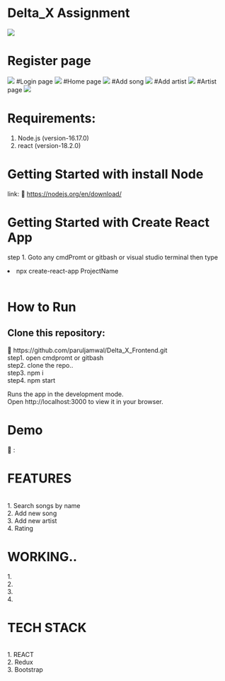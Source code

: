 # Delta_X Assignment

 <img  src="https://i.pinimg.com/originals/88/4a/40/884a408310b28171aa1018f77dee2602.gif"/>

  
  # Register page
  <img src="https://user-images.githubusercontent.com/96183163/196058494-0876128c-5e17-4965-86c7-57b056790427.png" />
  #Login page
  <img src="https://user-images.githubusercontent.com/96183163/196058607-164fcc38-4e94-4266-8ec3-bf3fc62a069f.png" />
    #Home page
  <img src="https://user-images.githubusercontent.com/96183163/196058663-f88b9c0d-dd4a-4311-b279-2f66932d6249.png" />
    #Add song
  <img src="https://user-images.githubusercontent.com/96183163/196058682-26f68b7d-e382-4178-9746-62756d817444.png" />
    #Add artist
  <img src="https://user-images.githubusercontent.com/96183163/196058694-752a4edc-ab94-4820-b9a9-cdc30038ddd7.png" />
    #Artist page
  <img src="https://user-images.githubusercontent.com/96183163/196058725-ea3c4d0f-e152-4697-a3b3-9950a2543dbc.png" />
  
<h1>Requirements:</h1>
  
   1.  Node.js (version-16.17.0) <br>
   2.  react  (version-18.2.0)   <br>
    
  
   <h1> Getting Started with install Node </h1>
   
   link: 🔗 https://nodejs.org/en/download/
   
  
   <h1> Getting Started with Create React App </h1>
   
   step 1. Goto any cmdPromt or gitbash or visual studio terminal then type <li> npx create-react-app ProjectName </li>  <br>
   
   <h1>How to Run </h1> 
   
   <h2> Clone this repository: </h2> 🔗 https://github.com/paruljamwal/Delta_X_Frontend.git   <br>
    step1. open cmdpromt or gitbash  <br>
    step2. clone the repo..  <br>
    step3. npm i  <br>
    step4. npm start   <br>
     
   Runs the app in the development mode.  <br>
   Open http://localhost:3000 to view it in your browser.  <br>

 <h1> Demo </h1> 🔗  :    <br>
 
 <h1> FEATURES </h1>   <br>
   1. Search songs by name <br>
   2. Add new song<br>
   3. Add new artist <br>
   4. Rating
  
  <h1> WORKING.. </h1>
    1.   <br>
    2.  <br>
    3. <br>
    4.  <br>
 
 
 <h1> TECH STACK </h1>  <br>
  1. REACT  <br>
  2. Redux <br>
  3. Bootstrap <br>

